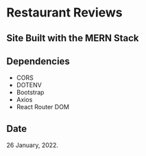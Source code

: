 # Restaurant Reviews 

## Site Built with the MERN Stack

## Dependencies
- CORS
- DOTENV
- Bootstrap
- Axios
- React Router DOM


## Date
26 January, 2022.